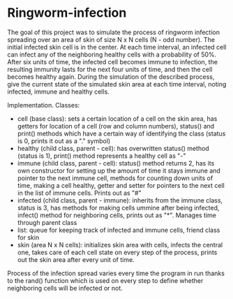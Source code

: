 # Ringworm-infection

The goal of this project was to simulate the process of ringworm infection spreading over an area of skin of size N x N cells (N - odd number). The initial infected skin cell is in the center. At each time interval, an infected cell can infect any of the neighboring healthy cells with a probability of 50%. After six units of time, the infected cell becomes immune to infection, the resulting immunity lasts for the next four units of time, and then the cell becomes healthy again. During the simulation of the described process, give the current state of the simulated skin area at each time interval, noting infected, immune and healthy cells. 

Implementation.
Classes:
- cell (base class): sets a certain location of a cell on the skin area, has getters for location of a cell (row and column numbers), status() and print() methods which have a certain way of identifying the class (status is 0, prints it out as a "." symbol)
- healthy (child class, parent - cell): has overwritten status() method (status is 1), print() method represents a healthy cell as "-" 
- immune (child class, parent - cell): status() method returns 2, has its own constructor for setting up the amount of time it stays immune and pointer to the next immune cell, methods for counting down units of time, making a cell healthy, getter and setter for pointers to the next cell in the list of immune cells. Prints out as "#"
- infected (child class, parent - immune): inherits from the immune class, status is 3, has methods for making cells ummine after being infected, infect() method for neighboring cells, prints out as "*". Manages time through parent class
- list: queue for keeping track of infected and immune cells, friend class for skin
- skin (area N x N cells): initializes skin area with cells, infects the central one, takes care of each cell state on every step of the process, prints out the skin area after every unit of time. 

Process of the infection spread varies every time the program in run thanks to the rand() function which is used on every step to define whether neighboring cells will be infected or not.
